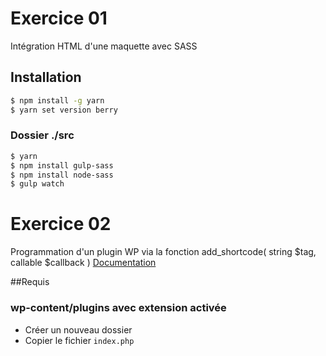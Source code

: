 # Exercice 01

Intégration HTML d'une maquette avec SASS

## Installation

```bash
$ npm install -g yarn
$ yarn set version berry
```

### Dossier ./src

```bash
$ yarn
$ npm install gulp-sass
$ npm install node-sass
$ gulp watch
```

# Exercice 02

Programmation d'un plugin WP via la fonction add_shortcode( string $tag, callable $callback )
[Documentation](https://developer.wordpress.org/reference/functions/add_shortcode/)

##Requis
### wp-content/plugins avec extension activée
* Créer un nouveau dossier
* Copier le fichier `index.php`
